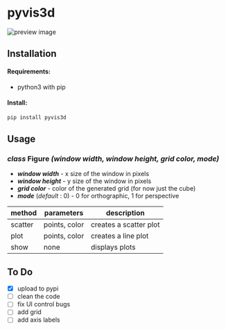 # pyvis3d
![preview image](https://github.com/LukasDrsman/vis3d/blob/main/assets/coil.png)

## Installation
#### Requirements:
 * python3 with pip

#### Install:
```sh
pip install pyvis3d
```

## Usage
### *class* Figure *(window width, window height, grid color, mode)*
 * ***window width*** - x size of the window in pixels
 * ***window height*** - y size of the window in pixels
 * ***grid color*** - color of the generated grid (for now just the cube)
 * ***mode*** (*default* : 0) - 0 for orthographic, 1 for perspective

| method | parameters | description |
|--------|------------|-------------|
| scatter | points, color  | creates a scatter plot |
| plot | points, color | creates a line plot |
| show | none | displays plots |

## To Do
 - [x] upload to pypi
 - [ ] clean the code
 - [ ] fix UI control bugs
 - [ ] add grid
 - [ ] add axis labels
